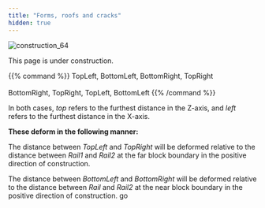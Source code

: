 ```yaml
---
title: "Forms, roofs and cracks"
hidden: true
---
```


![construction_64](/images/construction_64.png)

This page is under construction.

{{% command %}}
TopLeft, BottomLeft, BottomRight, TopRight
<br><br>
BottomRight, TopRight, TopLeft, BottomLeft
{{% /command %}}

In both cases, _top_ refers to the furthest distance in the Z-axis, and _left_ refers to the furthest distance in the X-axis.


**These deform in the following manner:**

The distance between _TopLeft_ and _TopRight_ will be deformed relative to the distance between _Rail1_ and _Rail2_ at the far block boundary in the positive direction of construction.

The distance between _BottomLeft_ and _BottomRight_ will be deformed relative to the distance between _Rail_ and _Rail2_ at the near block boundary in the positive direction of construction.
go